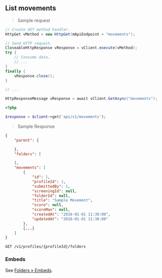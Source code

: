 ## List movements

> Sample request

```java
// Create GET method handler.
HttpGet vMethod = new HttpGet(mApiEndpoint + "movements");

// Send HTTP request.
CloseableHttpResponse vResponse = vClient.execute(vMethod);
try {
    // Consume data.
    // ...
}
finally {
    vResponse.close();
}
```

```c
// ...
```

```csharp
HttpResponseMessage vResponse = await vClient.GetAsync("movements");
```

```php
<?php

$response = $client->get('api/v1/movements');
```

> Sample Response

```json
{
    "parent": {

    },
    "folders": [

    ],
    "movements": [
        {
            "id": ​1,
            "profileId": ​1,
            "submittedBy": ​1,
            "screeningId": null,
            "folderId": null,
            "title": "Sample Movement",
            "score": null,
            "scoreMax": null,
            "createdAt": "2016-01-01 11:30:00",
            "updatedAt": "2016-01-01 11:30:00"
        },
        {...}
    ]
}
```

`GET /v1/profiles/{profileId}/folders`

### Embeds

See [Folders &raquo; Embeds](#embeds-for-folders).
